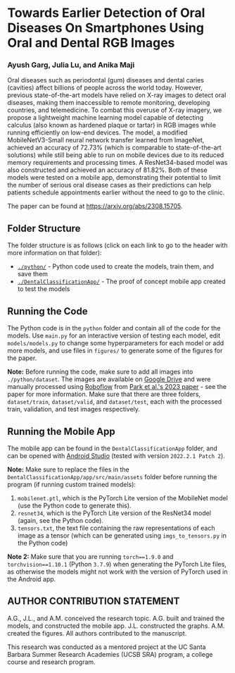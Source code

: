 # Towards Earlier Detection of Oral Diseases On Smartphones Using Oral and Dental RGB Images
### Ayush Garg, Julia Lu, and Anika Maji

Oral diseases such as periodontal (gum) diseases and dental caries (cavities) affect billions of people across the world today. However, previous state-of-the-art models have relied on X-ray images to detect oral diseases, making them inaccessible to remote monitoring, developing countries, and telemedicine. To combat this overuse of X-ray imagery, we propose a lightweight machine learning model capable of detecting calculus (also known as hardened plaque or tartar) in RGB images while running efficiently on low-end devices. The model, a modified MobileNetV3-Small neural network transfer learned from ImageNet, achieved an accuracy of 72.73% (which is comparable to state-of-the-art solutions) while still being able to run on mobile devices due to its reduced memory requirements and processing times. A ResNet34-based model was also constructed and achieved an accuracy of 81.82%. Both of these models were tested on a mobile app, demonstrating their potential to limit the number of serious oral disease cases as their predictions can help patients schedule appointments earlier without the need to go to the clinic.

The paper can be found at https://arxiv.org/abs/2308.15705. 

## Folder Structure
The folder structure is as follows (click on each link to go to the header with more information on that folder):
* [`./python/`](#running-the-code) - Python code used to create the models, train them, and save them
* [`./DentalClassificationApp/`](#running-the-mobile-app) - The proof of concept mobile app created to test the models

## Running the Code
The Python code is in the `python` folder and contain all of the code for the models. Use `main.py` for an interactive version of testing each model, edit `models/models.py` to change some hyperparameters for each model or add more models, and use files in `figures/` to generate some of the figures for the paper.

**Note:** Before running the code, make sure to add all images into `./python/dataset`. The images are available on [Google Drive](https://drive.google.com/drive/folders/15VJGucwYyA-duD8c3ZJdYYENSzAD3qbW?usp=sharing) and were manually processed using [Roboflow](https://roboflow.com/) from [Park et al.'s 2023 paper](https://doi.org/10.3390/electronics12071518) - see the paper for more information. Make sure that there are three folders, `dataset/train`, `dataset/valid`, and `dataset/test`, each with the processed train, validation, and test images respectively. 

## Running the Mobile App
The mobile app can be found in the `DentalClassificationApp` folder, and can be opened with [Android Studio](https://developer.android.com/studio) (tested with version `2022.2.1 Patch 2`).

**Note:** Make sure to replace the files in the `DentalClassificationApp/app/src/main/assets` folder before running the program (if running custom trained models):
1. `mobilenet.ptl`, which is the PyTorch Lite version of the MobileNet model (use the Python code to generate this).
2. `resnet34`, which is the PyTorch Lite version of the ResNet34 model (again, see the Python code).
3. `tensors.txt`, the text file containing the raw representations of each image as a tensor (which can be generated using `imgs_to_tensors.py` in the Python code)

**Note 2:** Make sure that you are running `torch==1.9.0` and `torchvision==1.10.1` (Python `3.7.9`) when generating the PyTorch Lite files, as otherwise the models might not work with the version of PyTorch used in the Android app.

## AUTHOR CONTRIBUTION STATEMENT 
A.G., J.L., and A.M. conceived the research topic. A.G. built and trained the models, and constructed the mobile app. J.L. constructed the graphs. A.M. created the figures. All authors contributed to the manuscript.

This research was conducted as a mentored project at the UC Santa Barbara Summer Research Academies (UCSB SRA) program, a college course and research program. 
